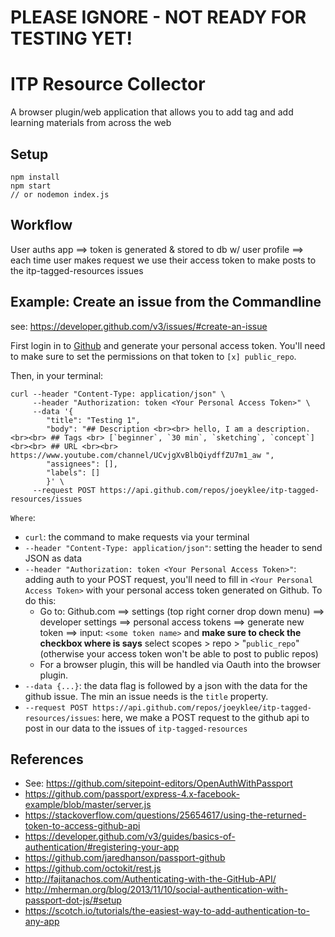 # PLEASE IGNORE - NOT READY FOR TESTING YET!

# ITP Resource Collector

A browser plugin/web application that allows you to add tag and add learning materials from across the web 

## Setup

```
npm install
npm start
// or nodemon index.js 
```

## Workflow

User auths app ==> token is generated & stored to db w/ user profile ==> each time user makes request we use their access token to make posts to the itp-tagged-resources issues


## Example: Create an issue from the Commandline

see: https://developer.github.com/v3/issues/#create-an-issue

First login in to [Github](https://github.com) and generate your personal access token. You'll need to make sure to set the permissions on that token to `[x] public_repo`.

Then, in your terminal: 

```
curl --header "Content-Type: application/json" \
     --header "Authorization: token <Your Personal Access Token>" \
     --data '{
        "title": "Testing 1",
        "body": "## Description <br><br> hello, I am a description. <br><br> ## Tags <br> [`beginner`, `30 min`, `sketching`, `concept`] <br><br> ## URL <br><br> https://www.youtube.com/channel/UCvjgXvBlbQiydffZU7m1_aw ",
        "assignees": [],
        "labels": []
        }' \
     --request POST https://api.github.com/repos/joeyklee/itp-tagged-resources/issues
```

`Where`:

* `curl`: the command to make requests via your terminal
* `--header "Content-Type: application/json"`: setting the header to send JSON as data
* `--header "Authorization: token <Your Personal Access Token>"`: adding auth to your POST request, you'll need to fill in `<Your Personal Access Token>` with your personal access token generated on Github. To do this:
    - Go to: Github.com ==> settings (top right corner drop down menu) ==> developer settings ==> personal access tokens ==> generate new token ==> input: `<some token name>` and **make sure to check the checkbox where is says** select scopes > repo > "`public_repo`" (otherwise your access token won't be able to post to public repos)
    - For a browser plugin, this will be handled via Oauth into the browser plugin.
* `--data {...}`: the data flag is followed by a json with the data for the github issue. The min an issue needs is the `title` property.
* `--request POST https://api.github.com/repos/joeyklee/itp-tagged-resources/issues`: here, we make a POST request to the github api to post in our data to the issues of `itp-tagged-resources`


## References

- See: https://github.com/sitepoint-editors/OpenAuthWithPassport
- https://github.com/passport/express-4.x-facebook-example/blob/master/server.js
- https://stackoverflow.com/questions/25654617/using-the-returned-token-to-access-github-api
- https://developer.github.com/v3/guides/basics-of-authentication/#registering-your-app
- https://github.com/jaredhanson/passport-github
- https://github.com/octokit/rest.js
- http://fajitanachos.com/Authenticating-with-the-GitHub-API/
- http://mherman.org/blog/2013/11/10/social-authentication-with-passport-dot-js/#setup
- https://scotch.io/tutorials/the-easiest-way-to-add-authentication-to-any-app

